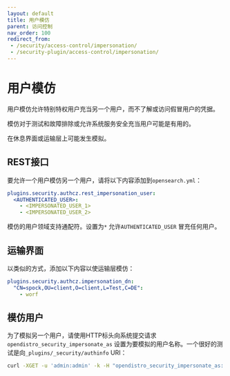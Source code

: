 ```yaml
---
layout: default
title: 用户模仿
parent: 访问控制
nav_order: 100
redirect_from:
 - /security/access-control/impersonation/
 - /security-plugin/access-control/impersonation/
---
```


# 用户模仿

用户模仿允许特别特权用户充当另一个用户，而不了解或访问假冒用户的凭据。

模仿对于测试和故障排除或允许系统服务安全充当用户可能是有用的。

在休息界面或运输层上可能发生模拟。


## REST接口

要允许一个用户模仿另一个用户，请将以下内容添加到`opensearch.yml`：

```yml
plugins.security.authcz.rest_impersonation_user:
  <AUTHENTICATED_USER>:
    - <IMPERSONATED_USER_1>
    - <IMPERSONATED_USER_2>
```

模仿的用户领域支持通配符。设置为`*` 允许`AUTHENTICATED_USER` 冒充任何用户。


## 运输界面

以类似的方式，添加以下内容以使运输层模仿：

```yml
plugins.security.authcz.impersonation_dn:
  "CN=spock,OU=client,O=client,L=Test,C=DE":
    - worf
```


## 模仿用户

为了模拟另一个用户，请使用HTTP标头向系统提交请求`opendistro_security_impersonate_as` 设置为要模拟的用户名称。一个很好的测试是向`_plugins/_security/authinfo` URI：

```bash
curl -XGET -u 'admin:admin' -k -H "opendistro_security_impersonate_as: user_1" https://localhost:9200/_plugins/_security/authinfo?pretty
```


